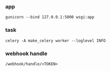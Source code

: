 ### app

```
gunicorn --bind 127.0.0.1:5000 wsgi:app
```

### task

```
celery -A make_celery worker --loglevel INFO
```

### webhook handle

```
/webhook/handle/<TOKEN>
```